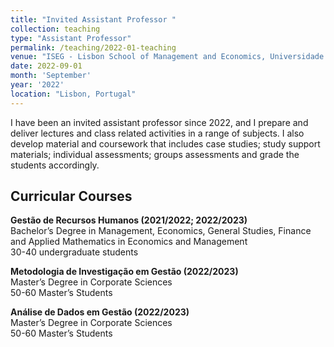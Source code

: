 ```yaml
---
title: "Invited Assistant Professor "
collection: teaching
type: "Assistant Professor"
permalink: /teaching/2022-01-teaching
venue: "ISEG - Lisbon School of Management and Economics, Universidade de Lisboa"
date: 2022-09-01
month: 'September'
year: '2022' 
location: "Lisbon, Portugal"
---
```

I have been an invited assistant professor since 2022, and I prepare and deliver lectures and class related activities in a range of subjects. I also develop material and coursework that includes case studies; study support materials; individual assessments; groups assessments and grade the students accordingly.

## Curricular Courses 
**Gestão de Recursos Humanos (2021/2022; 2022/2023)**<br>
Bachelor’s Degree in Management, Economics, General Studies, Finance and Applied Mathematics in Economics and Management<br>
30-40 undergraduate students

**Metodologia de Investigação em Gestão (2022/2023)**<br>
Master’s Degree in Corporate Sciences<br>
50-60 Master’s Students 

**Análise de Dados em Gestão (2022/2023)**<br>
Master’s Degree in Corporate Sciences <br>
50-60 Master’s Students 
